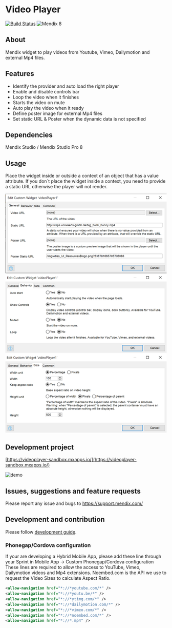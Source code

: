# Video Player
[![Build Status](https://travis-ci.org/mendix/video-player.svg?branch=master)](https://travis-ci.org/mendix/video-player)
![Mendix 8](https://img.shields.io/badge/mendix-8.0.0-brightgreen.svg)

## About
Mendix widget to play videos from Youtube, Vimeo, Dailymotion and external Mp4 files.

## Features
* Identify the provider and auto load the right player
* Enable and disable controls bar
* Loop the video when it finishes
* Starts the video on mute
* Auto play the video when it ready
* Define poster image for external Mp4 files
* Set static URL & Poster when the dynamic data is not specified

## Dependencies
 Mendix Studio / Mendix Studio Pro 8

## Usage
 Place the widget inside or outside a context of an object that has a value attribute.
 If you don`t place the widget inside a context, you need to provide a static URL otherwise the player will not render.
 
 ![General Tab](/assets/general_tab_configuration.png)
 ![Behavior Tab](/assets/behavior_tab_configuration.png)
 ![Size Tab](/assets/size_tab_configuration.png)

## Development project

[https://videoplayer-sandbox.mxapps.io/](https://videoplayer-sandbox.mxapps.io/)

![demo](/assets/demo.png)

## Issues, suggestions and feature requests

Please report any issue and bugs to https://support.mendix.com/

## Development and contribution
Please follow [development guide](/development.md).

### Phonegap/Cordova configuration
If your are developing a Hybrid Mobile App, please add these line through your Sprint in Mobile App -> Custom Phonegap/Cordova configuration
These lines are required to allow the access to YouTube, Vimeo, Dailymotion videos and Mp4 extensions. Noembed.com is the API we use to request 
the Video Sizes to calculate Aspect Ratio.
```xml
<allow-navigation href="*://*youtube.com/*" />
<allow-navigation href="*://*youtu.be/*" />
<allow-navigation href="*://*ytimg.com/*" />
<allow-navigation href="*://*dailymotion.com/*" />
<allow-navigation href="*://*vimeo.com/*" />
<allow-navigation href="*://*noembed.com/*" />
<allow-navigation href="*://*.mp4" />
```

